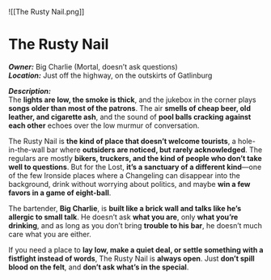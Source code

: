![[The Rusty Nail.png]]
# The Rusty Nail  

***Owner:*** Big Charlie (Mortal, doesn’t ask questions)  
***Location:*** Just off the highway, on the outskirts of Gatlinburg  

***Description:***  
The **lights are low, the smoke is thick**, and the jukebox in the corner plays **songs older than most of the patrons**. The air **smells of cheap beer, old leather, and cigarette ash**, and the sound of **pool balls cracking against each other** echoes over the low murmur of conversation.  

The Rusty Nail is **the kind of place that doesn’t welcome tourists**, a hole-in-the-wall bar where **outsiders are noticed, but rarely acknowledged**. The regulars are mostly **bikers, truckers, and the kind of people who don’t take well to questions**. But for the Lost, **it’s a sanctuary of a different kind**—one of the few Ironside places where a Changeling can disappear into the background, drink without worrying about politics, and maybe **win a few favors in a game of eight-ball**.  

The bartender, **Big Charlie**, is **built like a brick wall and talks like he’s allergic to small talk**. He doesn’t ask **what you are**, only **what you’re drinking**, and as long as you don’t bring **trouble to his bar**, he doesn’t much care what you are either.  

If you need a place to **lay low, make a quiet deal, or settle something with a fistfight instead of words**, The Rusty Nail is **always open**. Just **don’t spill blood on the felt**, and **don’t ask what’s in the special**.
